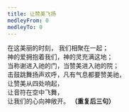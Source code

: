 ```yaml
---
title: 让赞美飞扬
medleyFrom: 0
medleyTo: 0
---
```


在这美丽的时刻， 我们相聚在一起；  
神的爱拥抱着我们，神的灵充满这地；  
当称谢进入祂的门，当赞美进入祂的院；  
击鼓跳舞扬声欢呼，凡有气息都要赞美祂，  
让赞美从四处响起，  
让音符在空中飞舞，  
让我们的心向神敞开。 **（重复后三句）**
